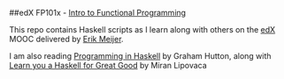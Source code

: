 ##edX FP101x - [Intro to Functional Programming](https://www.edx.org/course/delftx/delftx-fp101x-introduction-functional-2126#.U48mSJS1Z7Q)


This repo contains Haskell scripts as I learn along with others on the [edX](https://www.edx.org)
 MOOC delivered by [Erik Meijer](https://twitter.com/headinthebox).

I am also reading [Programming in Haskell](http://www.cs.nott.ac.uk/~gmh/book.html) by Graham Hutton, along with [Learn you a Haskell for Great Good](http://learnyouahaskell.com) by Miran Lipovaca